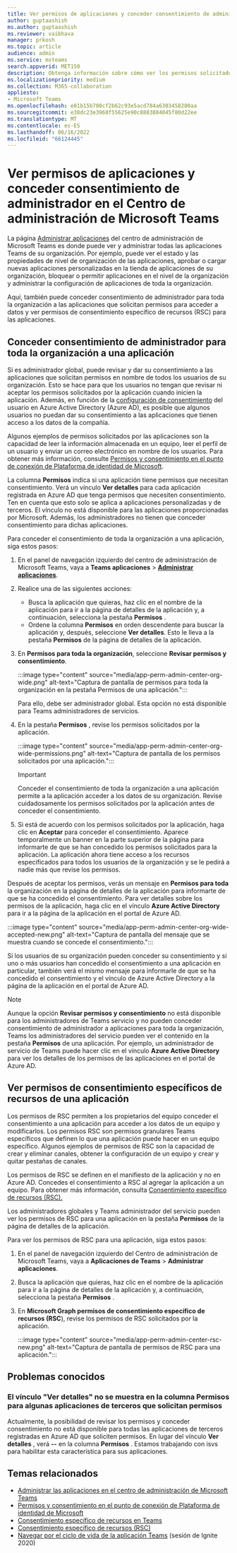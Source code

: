 ```yaml
---
title: Ver permisos de aplicaciones y conceder consentimiento de administrador en el Centro de administración de Microsoft Teams
author: guptaashish
ms.author: guptaashish
ms.reviewer: vaibhava
manager: prkosh
ms.topic: article
audience: admin
ms.service: msteams
search.appverid: MET150
description: Obtenga información sobre cómo ver los permisos solicitados por las aplicaciones y conceder consentimiento de administrador a las aplicaciones en la página Administrar aplicaciones del centro de administración de Microsoft Teams.
ms.localizationpriority: medium
ms.collection: M365-collaboration
appliesto:
- Microsoft Teams
ms.openlocfilehash: e81b15b700cf2b62c93e5acd784a6303458280aa
ms.sourcegitcommit: e38dc23e3968f55625e90c8883884045f80d22ee
ms.translationtype: MT
ms.contentlocale: es-ES
ms.lasthandoff: 06/16/2022
ms.locfileid: "66124445"
---
```

# <a name="view-app-permissions-and-grant-admin-consent-in-the-microsoft-teams-admin-center"></a>Ver permisos de aplicaciones y conceder consentimiento de administrador en el Centro de administración de Microsoft Teams

La página [Administrar aplicaciones](manage-apps.md) del centro de administración de Microsoft Teams es donde puede ver y administrar todas las aplicaciones Teams de su organización. Por ejemplo, puede ver el estado y las propiedades de nivel de organización de las aplicaciones, aprobar o cargar nuevas aplicaciones personalizadas en la tienda de aplicaciones de su organización, bloquear o permitir aplicaciones en el nivel de la organización y administrar la configuración de aplicaciones de toda la organización.

Aquí, también puede conceder consentimiento de administrador para toda la organización a las aplicaciones que solicitan permisos para acceder a datos y ver permisos de consentimiento específico de recursos (RSC) para las aplicaciones.

## <a name="grant-org-wide-admin-consent-to-an-app"></a>Conceder consentimiento de administrador para toda la organización a una aplicación

Si es administrador global, puede revisar y dar su consentimiento a las aplicaciones que solicitan permisos en nombre de todos los usuarios de su organización. Esto se hace para que los usuarios no tengan que revisar ni aceptar los permisos solicitados por la aplicación cuando inicien la aplicación. Además, en función de la [configuración de consentimiento](/azure/active-directory/manage-apps/configure-user-consent) del usuario en Azure Active Directory (Azure AD), es posible que algunos usuarios no puedan dar su consentimiento a las aplicaciones que tienen acceso a los datos de la compañía.

Algunos ejemplos de permisos solicitados por las aplicaciones son la capacidad de leer la información almacenada en un equipo, leer el perfil de un usuario y enviar un correo electrónico en nombre de los usuarios. Para obtener más información, consulte [Permisos y consentimiento en el punto de conexión de Plataforma de identidad de Microsoft](/azure/active-directory/develop/v2-permissions-and-consent).

La columna **Permisos** indica si una aplicación tiene permisos que necesitan consentimiento. Verá un vínculo **Ver detalles** para cada aplicación registrada en Azure AD que tenga permisos que necesiten consentimiento. Ten en cuenta que esto solo se aplica a aplicaciones personalizadas y de terceros. El vínculo no está disponible para las aplicaciones proporcionadas por Microsoft. Además, los administradores no tienen que conceder consentimiento para dichas aplicaciones.

Para conceder el consentimiento de toda la organización a una aplicación, siga estos pasos:

1. En el panel de navegación izquierdo del centro de administración de Microsoft Teams, vaya a **Teams aplicaciones** > **[Administrar aplicaciones](https://admin.teams.microsoft.com/policies/manage-apps)**.

1. Realice una de las siguientes acciones:
    * Busca la aplicación que quieras, haz clic en el nombre de la aplicación para ir a la página de detalles de la aplicación y, a continuación, selecciona la pestaña **Permisos** .
    * Ordene la columna **Permisos** en orden descendente para buscar la aplicación y, después, seleccione **Ver detalles**. Esto le lleva a la pestaña **Permisos** de la página de detalles de la aplicación.

1. En **Permisos para toda la organización**, seleccione **Revisar permisos y consentimiento**.

    :::image type="content" source="media/app-perm-admin-center-org-wide.png" alt-text="Captura de pantalla de permisos para toda la organización en la pestaña Permisos de una aplicación.":::

    Para ello, debe ser administrador global. Esta opción no está disponible para Teams administradores de servicios.

1. En la pestaña **Permisos** , revise los permisos solicitados por la aplicación.

    :::image type="content" source="media/app-perm-admin-center-org-wide-permissions.png" alt-text="Captura de pantalla de los permisos solicitados por una aplicación.":::

    > [!IMPORTANT]
    > Conceder el consentimiento de toda la organización a una aplicación permite a la aplicación acceder a los datos de su organización. Revise cuidadosamente los permisos solicitados por la aplicación antes de conceder el consentimiento.

1. Si está de acuerdo con los permisos solicitados por la aplicación, haga clic en **Aceptar** para conceder el consentimiento. Aparece temporalmente un banner en la parte superior de la página para informarte de que se han concedido los permisos solicitados para la aplicación. La aplicación ahora tiene acceso a los recursos especificados para todos los usuarios de la organización y se le pedirá a nadie más que revise los permisos.

Después de aceptar los permisos, verás un mensaje en **Permisos para toda** la organización en la página de detalles de la aplicación para informarte de que se ha concedido el consentimiento. Para ver detalles sobre los permisos de la aplicación, haga clic en el vínculo **Azure Active Directory** para ir a la página de la aplicación en el portal de Azure AD.

:::image type="content" source="media/app-perm-admin-center-org-wide-accepted-new.png" alt-text="Captura de pantalla del mensaje que se muestra cuando se concede el consentimiento.":::

Si los usuarios de su organización pueden conceder su consentimiento y si uno o más usuarios han concedido el consentimiento a una aplicación en particular, también verá el mismo mensaje para informarle de que se ha concedido el consentimiento y el vínculo de Azure Active Directory a la página de la aplicación en el portal de Azure AD.

> [!NOTE]
> Aunque la opción **Revisar permisos y consentimiento** no está disponible para los administradores de Teams servicio y no pueden conceder consentimiento de administrador a aplicaciones para toda la organización, Teams los administradores del servicio pueden ver el contenido en la pestaña **Permisos** de una aplicación. Por ejemplo, un administrador de servicio de Teams puede hacer clic en el vínculo **Azure Active Directory** para ver los detalles de los permisos de las aplicaciones en el portal de Azure AD.

## <a name="view-resource-specific-consent-permissions-of-an-app"></a>Ver permisos de consentimiento específicos de recursos de una aplicación

Los permisos de RSC permiten a los propietarios del equipo conceder el consentimiento a una aplicación para acceder a los datos de un equipo y modificarlos. Los permisos RSC son permisos granulares Teams específicos que definen lo que una aplicación puede hacer en un equipo específico. Algunos ejemplos de permisos de RSC son la capacidad de crear y eliminar canales, obtener la configuración de un equipo y crear y quitar pestañas de canales.

Los permisos de RSC se definen en el manifiesto de la aplicación y no en Azure AD. Concedes el consentimiento a RSC al agregar la aplicación a un equipo. Para obtener más información, consulta [Consentimiento específico de recursos (RSC).](/microsoftteams/platform/graph-api/rsc/resource-specific-consent)

Los administradores globales y Teams administrador del servicio pueden ver los permisos de RSC para una aplicación en la pestaña **Permisos** de la página de detalles de la aplicación.

Para ver los permisos de RSC para una aplicación, siga estos pasos:

1. En el panel de navegación izquierdo del Centro de administración de Microsoft Teams, vaya a **Aplicaciones de Teams** > **Administrar aplicaciones**.
1. Busca la aplicación que quieras, haz clic en el nombre de la aplicación para ir a la página de detalles de la aplicación y, a continuación, selecciona la pestaña **Permisos** .
1. En **Microsoft Graph permisos de consentimiento específico de recursos (RSC**), revise los permisos de RSC solicitados por la aplicación.

    :::image type="content" source="media/app-perm-admin-center-rsc-new.png" alt-text="Captura de pantalla de permisos de RSC para una aplicación.":::

## <a name="known-issues"></a>Problemas conocidos

### <a name="the-view-details-link-isnt-displayed-in-the-permissions-column-for-some-third-party-apps-that-request-permissions"></a>El vínculo "Ver detalles" no se muestra en la columna Permisos para algunas aplicaciones de terceros que solicitan permisos

Actualmente, la posibilidad de revisar los permisos y conceder consentimiento no está disponible para todas las aplicaciones de terceros registradas en Azure AD que soliciten permisos. En lugar del vínculo **Ver detalles** , verá **--** en la columna **Permisos** . Estamos trabajando con isvs para habilitar esta característica para sus aplicaciones.

## <a name="related-topics"></a>Temas relacionados

* [Administrar las aplicaciones en el centro de administración de Microsoft Teams](manage-apps.md)
* [Permisos y consentimiento en el punto de conexión de Plataforma de identidad de Microsoft](/azure/active-directory/develop/v2-permissions-and-consent)
* [Consentimiento específico de recursos en Teams](resource-specific-consent.md)
* [Consentimiento específico de recursos (RSC)](/microsoftteams/platform/graph-api/rsc/resource-specific-consent)
* [Navegar por el ciclo de vida de la aplicación Teams](https://aka.ms/PR132) (sesión de Ignite 2020)
